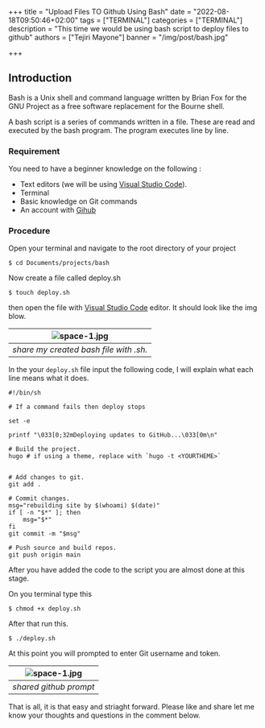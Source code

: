 +++
title = "Upload Files TO Github Using Bash"
date = "2022-08-18T09:50:46+02:00"
tags = ["TERMINAL"]
categories = ["TERMINAL"]
description = "This time we would be using bash script to deploy files to github"
authors = ["Tejiri Mayone"]
banner = "/img/post/bash.jpg"

+++

## Introduction
Bash is a Unix shell and command language written by Brian Fox for the GNU Project as a free software replacement for the Bourne shell.


A bash script is a series of commands written in a file. These are read and executed by the bash program. The program executes line by line. 

### Requirement 

You need to have a beginner knowledge on the following :

* Text editors (we will be using [Visual Studio Code](https://code.visualstudio.com)).
* Terminal
* Basic knowledge on Git commands
* An account with [Gihub](https://github.com/)

### Procedure

Open your terminal and navigate to the root directory of your project

```
$ cd Documents/projects/bash
```

Now create a file called deploy.sh
```
$ touch deploy.sh
```

then open the file with [Visual Studio Code](https://code.visualstudio.com) editor. It should look like the img blow.


| ![space-1.jpg](/img/post/bash_screenshot.png) | 
|:--:| 
| *share my created bash file with .sh.* |


In the your `deploy.sh` file input the following code, I will explain what each line means what it does.

```
#!/bin/sh

# If a command fails then deploy stops

set -e

printf "\033[0;32mDeploying updates to GitHub...\033[0m\n"

# Build the project. 
hugo # if using a theme, replace with `hugo -t <YOURTHEME>`


# Add changes to git.
git add .

# Commit changes.
msg="rebuilding site by $(whoami) $(date)"
if [ -n "$*" ]; then
	msg="$*"
fi
git commit -m "$msg"

# Push source and build repos.
git push origin main
```

After you have added the code to the script you are almost done at this stage. 

On you terminal type this

```
$ chmod +x deploy.sh 
```

After that run this.

```
$ ./deploy.sh
```

At this point you will prompted to enter Git username and token.

| ![space-1.jpg](/img/post/github-bash.png) | 
|:--:| 
| *shared github prompt* |

That is all, it is that easy and striaght forward. Please like and share let me know your thoughts and questions in the comment below.